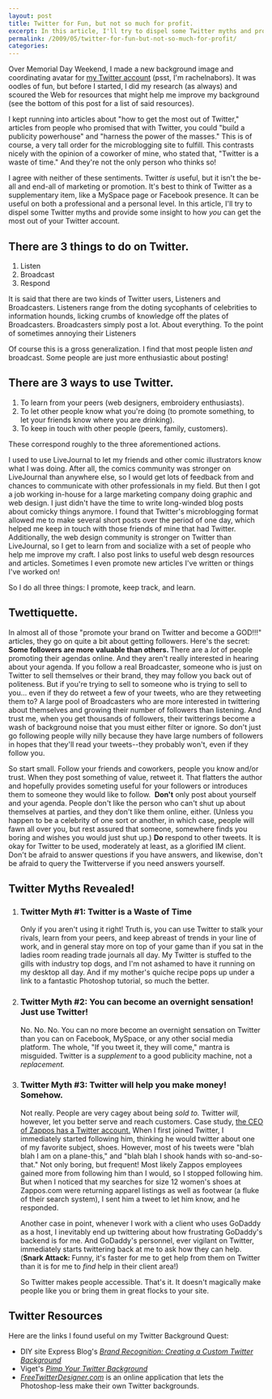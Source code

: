 ```yaml
---
layout: post
title: Twitter for Fun, but not so much for profit.
excerpt: In this article, I'll try to dispel some Twitter myths and provide some insight to how you can get the most out of your Twitter account.
permalink: /2009/05/twitter-for-fun-but-not-so-much-for-profit/
categories: 
---
```

Over Memorial Day Weekend, I made a new background image and coordinating avatar for <a href="http://twitter.com/rachelnabors">my Twitter account</a> (psst, I'm rachelnabors). It was oodles of fun, but before I started, I did my research (as always) and scoured the Web for resources that might help me improve my background (see the bottom of this post for a list of said resources).

I kept running into articles about "how to get the most out of Twitter," articles from people who promised that with Twitter, you could "build a publicity powerhouse" and "harness the power of the masses." This is of course, a very tall order for the microblogging site to fulfill. This contrasts nicely with the opinion of a coworker of mine, who stated that, "Twitter is a waste of time." And they're not the only person who thinks so!

I agree with neither of these sentiments. Twitter <em>is</em> useful, but it isn't the be-all and end-all of marketing or promotion. It's best to think of Twitter as a supplementary item, like a MySpace page or Facebook presence. It can be useful on both a professional and a personal level. In this article, I'll try to dispel some Twitter myths and provide some insight to how <em>you</em> can get the most out of your Twitter account.
<h2>There are 3 things to do on Twitter.</h2>
<ol>
  <li>Listen</li>
  <li>Broadcast</li>
  <li>Respond</li>
</ol>
It is said that there are two kinds of Twitter users, Listeners and Broadcasters. Listeners range from the doting sycophants of celebrities to information hounds, licking crumbs of knowledge off the plates of Broadcasters. Broadcasters simply post a lot. About everything. To the point of sometimes annoying their Listeners

Of course this is a gross generalization. I find that most people listen <em>and</em> broadcast. Some people are just more enthusiastic about posting!
<h2>There are 3 ways to use Twitter.</h2>
<ol>
  <li>To learn from your peers (web designers, embroidery enthusiasts).</li>
  <li>To let other people know what you're doing (to promote something, to let your friends know where you are drinking).</li>
  <li>To keep in touch with other people (peers, family, customers).</li>
</ol>
These correspond roughly to the three aforementioned actions.

I used to use LiveJournal to let my friends and other comic illustrators know what I was doing. After all, the comics community was stronger on LiveJournal than anywhere else, so I would get lots of feedback from and chances to communicate with other professionals in my field. But then I got a job working in-house for a large marketing company doing graphic and web design. I just didn't have the time to write long-winded blog posts about comicky things anymore. I found that Twitter's microblogging format allowed me to make several short posts over the period of one day, which helped me keep in touch with those friends of mine that had Twitter. Additionally, the web design community is stronger on Twitter than LiveJournal, so I get to learn from and socialize with a set of people who help me improve my craft. I also post links to useful web desgn resources and articles. Sometimes I even promote new articles I've written or things I've worked on!

So I do all three things: I promote, keep track, and learn.
<h2>Twettiquette.</h2>
In almost all of those "promote your brand on Twitter and become a GOD!!!" articles, they go on quite a bit about getting followers. Here's the secret: <strong>Some followers are more valuable than others. </strong>There are a <em>lot</em> of people promoting their agendas online. And they aren't really interested in hearing about your agenda. If you follow a real Broadcaster, someone who is just on Twitter to sell themselves or their brand, they may follow you back out of politeness. But if you're trying to sell to someone who is trying to sell to you... even if they do retweet a few of your tweets, who are they retweeting them to? A large pool of Broadcasters who are more interested in twittering about themselves and growing their number of followers than listening. And trust me, when you get thousands of followers, their twitterings become a wash of background noise that you must either filter or ignore. So don't just go following people willy nilly because they have large numbers of followers in hopes that they'll read your tweets--they probably won't, even if they follow you.

So start small. Follow your friends and coworkers, people you know and/or trust. When they post something of value, retweet it. That flatters the author and hopefully provides someting useful for your followers or introduces them to someone they would like to follow.  <strong>Don't</strong> only post about yourself and your agenda. People don't like the person who can't shut up about themselves at parties, and they don't like them online, either. (Unless you happen to be a celebrity of one sort or another, in which case, people will fawn all over you, but rest assured that someone, somewhere finds you boring and wishes you would just shut up.) <strong>Do </strong>respond to other tweets. It is okay for Twitter to be used, moderately at least, as a glorified IM client. Don't be afraid to answer questions if you have answers, and likewise, don't be afraid to query the Twitterverse if you need answers yourself.
<h2>Twitter Myths Revealed!</h2>
<ol>
  <li>
<h3>Twitter Myth #1: Twitter is a Waste of Time</h3>
Only if you aren't using it right! Truth is, you can use Twitter to stalk your rivals, learn from your peers, and keep abreast of trends in your line of work, and in general stay more on top of your game than if you sat in the ladies room reading trade journals all day. My Twitter is stuffed to the gills with industry top dogs, and I'm not ashamed to have it running on my desktop all day. And if my mother's quiche recipe pops up under a link to a fantastic Photoshop tutorial, so much the better.</li>
  <li>
<h3>Twitter Myth #2: You can become an overnight sensation! Just use Twitter!</h3>
No. No. No. You can no more become an overnight sensation on Twitter than you can on Facebook, MySpace, or any other social media platform. The whole, "If you tweet it, they will come," mantra is misguided. Twitter is a <em>supplement</em> to a good publicity machine, not a <em>replacement.</em></li>
  <li>
<h3>Twitter Myth #3: Twitter will help you make money! Somehow.</h3>
Not really. People are very cagey about being <em>sold to. </em>Twitter<em> will, </em>however, let you better serve and reach customers. Case study, <a href="http://zappos.com/">the CEO of Zappos</a><a href="http://twitter.com/Zappos"> has a Twitter account.</a> When I first joined Twitter, I immediately started following him, thinking he would twitter about one of my favorite subject, shoes. However, most of his tweets were "blah blah I am on a plane-this," and "blah blah I shook hands with so-and-so-that." Not only boring, but frequent! Most likely Zappos employees gained more from following him than I would, so I stopped following him. But when I noticed that my searches for size 12 women's shoes at Zappos.com were returning apparel listings as well as footwear (a fluke of their search system), I sent him a tweet to let him know, and he responded.

Another case in point, whenever I work with a client who uses GoDaddy as a host, I inevitably end up twittering about how frustrating GoDaddy's backend is for me. And GoDaddy's personnel, ever vigilant on Twitter, immediately starts twittering back at me to ask how they can help. (<strong>Snark Attack: </strong>Funny, it's faster for me to get help from them on Twitter than it is for me to <em>find </em>help in their client area!)

So Twitter makes people accessible. That's it. It doesn't magically make people like you or bring them in great flocks to your site.</li>
</ol>
<h2>Twitter Resources</h2>
Here are the links I found useful on my Twitter Background Quest:
<ul>
  <li> DIY site Express Blog's <em><a title="Permanent Link to Brand Recognition: Creating a Custom Twitter Background" rel="bookmark" href="http://www.diysiteexpress.com/blog/2009/04/brand-recognition-creating-a-custom-twitter-background/">Brand Recognition: Creating a Custom Twitter Background</a></em></li>
  <li>Viget's <em><a href="http://www.viget.com/inspire/pimp-your-twitter-background/">Pimp Your Twitter Background</a></em></li>
  <li><em><a href="http://freetwitterdesigner.com/">FreeTwitterDesigner.com</a> </em>is an online application that let<em>s </em>the Photoshop-less make their own Twitter backgrounds.</li>
</ul>
